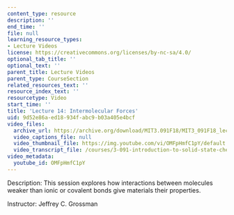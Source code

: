 ```yaml
---
content_type: resource
description: ''
end_time: ''
file: null
learning_resource_types:
- Lecture Videos
license: https://creativecommons.org/licenses/by-nc-sa/4.0/
optional_tab_title: ''
optional_text: ''
parent_title: Lecture Videos
parent_type: CourseSection
related_resources_text: ''
resource_index_text: ''
resourcetype: Video
start_time: ''
title: 'Lecture 14: Intermolecular Forces'
uid: 9d52e86a-ed18-934f-abc9-b03a405e4bcf
video_files:
  archive_url: https://archive.org/download/MIT3.091F18/MIT3_091F18_lec14_300k.mp4
  video_captions_file: null
  video_thumbnail_file: https://img.youtube.com/vi/OMFpHmfC1pY/default.jpg
  video_transcript_file: /courses/3-091-introduction-to-solid-state-chemistry-fall-2018/eadbee6687f95125180afd9ee33f9d23_OMFpHmfC1pY.pdf
video_metadata:
  youtube_id: OMFpHmfC1pY
---
```


Description: This session explores how interactions between molecules weaker than ionic or covalent bonds give materials their properties.

Instructor: Jeffrey C. Grossman

